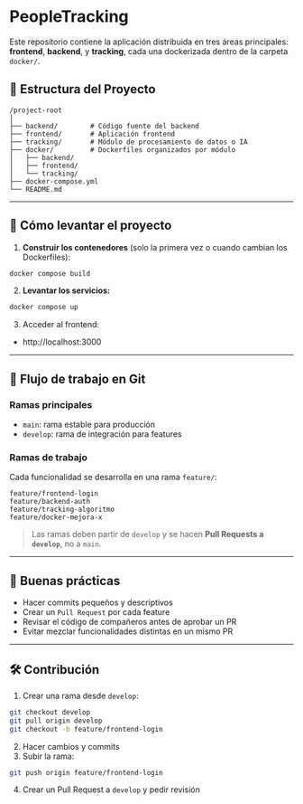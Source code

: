 # PeopleTracking

Este repositorio contiene la aplicación distribuida en tres áreas principales: **frontend**, **backend**, y **tracking**, cada una dockerizada dentro de la carpeta `docker/`.

## 📁 Estructura del Proyecto

```
/project-root
│
├── backend/        # Código fuente del backend
├── frontend/       # Aplicación frontend
├── tracking/       # Módulo de procesamiento de datos o IA
├── docker/         # Dockerfiles organizados por módulo
│   ├── backend/
│   ├── frontend/
│   └── tracking/
├── docker-compose.yml
└── README.md
```

---

## 🚀 Cómo levantar el proyecto

1. **Construir los contenedores** (solo la primera vez o cuando cambian los Dockerfiles):
```bash
docker compose build
```

2. **Levantar los servicios:**
```bash
docker compose up
```

3. Acceder al frontend:
- http://localhost:3000

---

## 🔀 Flujo de trabajo en Git

### Ramas principales
- `main`: rama estable para producción
- `develop`: rama de integración para features

### Ramas de trabajo
Cada funcionalidad se desarrolla en una rama `feature/`:

```
feature/frontend-login
feature/backend-auth
feature/tracking-algoritmo
feature/docker-mejora-x
```

> Las ramas deben partir de `develop` y se hacen **Pull Requests a `develop`**, no a `main`.

---

## 📌 Buenas prácticas

- Hacer commits pequeños y descriptivos
- Crear un `Pull Request` por cada feature
- Revisar el código de compañeros antes de aprobar un PR
- Evitar mezclar funcionalidades distintas en un mismo PR

---

## 🛠️ Contribución

1. Crear una rama desde `develop`:
```bash
git checkout develop
git pull origin develop
git checkout -b feature/frontend-login
```
2. Hacer cambios y commits
3. Subir la rama:
```bash
git push origin feature/frontend-login
```
4. Crear un Pull Request a `develop` y pedir revisión
